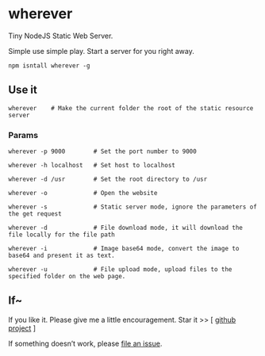 # wherever

Tiny NodeJS Static Web Server.

Simple use simple play. Start a server for you right away.

```
npm isntall wherever -g
```

## Use it

```
wherever    # Make the current folder the root of the static resource server
```

### Params

```
wherever -p 9000        # Set the port number to 9000

wherever -h localhost   # Set host to localhost

wherever -d /usr        # Set the root directory to /usr

wherever -o             # Open the website

wherever -s             # Static server mode, ignore the parameters of the get request

wherever -d             # File download mode, it will download the file locally for the file path

wherever -i             # Image base64 mode, convert the image to base64 and present it as text.

wherever -u             # File upload mode, upload files to the specified folder on the web page.
```

## If~

If you like it. Please give me a little encouragement. Star it >> [ [github project](https://github.com/Coyeah/wherever) ]

If something doesn’t work, please [file an issue](https://github.com/Coyeah/wherever/issues).
